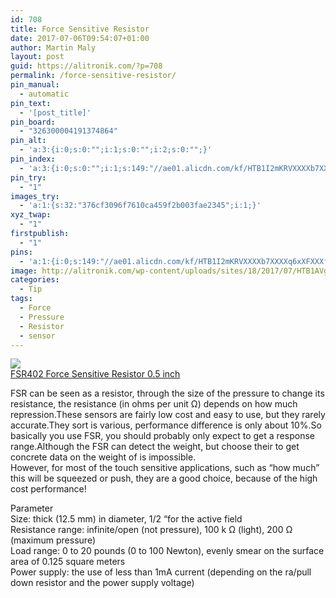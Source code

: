 ```yaml
---
id: 708
title: Force Sensitive Resistor
date: 2017-07-06T09:54:07+01:00
author: Martin Maly
layout: post
guid: https://alitronik.com/?p=708
permalink: /force-sensitive-resistor/
pin_manual:
  - automatic
pin_text:
  - '[post_title]'
pin_board:
  - "326300004191374864"
pin_alt:
  - 'a:3:{i:0;s:0:"";i:1;s:0:"";i:2;s:0:"";}'
pin_index:
  - 'a:3:{i:0;s:0:"";i:1;s:149:"//ae01.alicdn.com/kf/HTB1I2mKRVXXXXb7XXXXq6xXFXXXf/I204-Free-Shipping-1pcs-font-b-FSR402-b-font-Force-Sensitive-Resistor-0-5-inch-FSR.jpg_220x220.jpg";i:2;s:90:"http://alitronik.com/wp-content/uploads/sites/18/2017/07/HTB1AVgOQFXXXXaoXXXXq6xXFXXXh.jpg";}'
pin_try:
  - "1"
images_try:
  - 'a:1:{s:32:"376cf3096f7610ca459f2b003fae2345";i:1;}'
xyz_twap:
  - "1"
firstpublish:
  - "1"
pins:
  - 'a:1:{i:0;s:149:"//ae01.alicdn.com/kf/HTB1I2mKRVXXXXb7XXXXq6xXFXXXf/I204-Free-Shipping-1pcs-font-b-FSR402-b-font-Force-Sensitive-Resistor-0-5-inch-FSR.jpg_220x220.jpg";}'
image: http://alitronik.com/wp-content/uploads/sites/18/2017/07/HTB1AVgOQFXXXXaoXXXXq6xXFXXXh.jpg
categories:
  - Tip
tags:
  - Force
  - Pressure
  - Resistor
  - sensor
---
```

<a href="http://s.click.aliexpress.com/e/3F6eY37" target="_parent"><img src="//ae01.alicdn.com/kf/HTB1I2mKRVXXXXb7XXXXq6xXFXXXf/I204-Free-Shipping-1pcs-font-b-FSR402-b-font-Force-Sensitive-Resistor-0-5-inch-FSR.jpg_220x220.jpg" /><span style="display: block;">FSR402 Force Sensitive Resistor 0.5 inch</span></a>

FSR can be seen as a resistor, through the size of the pressure to change its resistance, the resistance (in ohms per unit Ω) depends on how much repression.These sensors are fairly low cost and easy to use, but they rarely accurate.They sort is various, performance difference is only about 10%.So basically you use FSR, you should probably only expect to get a response range.Although the FSR can detect the weight, but choose their to get concrete data on the weight of is impossible.  
However, for most of the touch sensitive applications, such as &#8220;how much&#8221; this will be squeezed or push, they are a good choice, because of the high cost performance!

Parameter  
Size: thick (12.5 mm) in diameter, 1/2 &#8220;for the active field  
Resistance range: infinite/open (not pressure), 100 k Ω (light), 200 Ω (maximum pressure)  
Load range: 0 to 20 pounds (0 to 100 Newton), evenly smear on the surface area of 0.125 square meters  
Power supply: the use of less than 1mA current (depending on the ra/pull down resistor and the power supply voltage)
